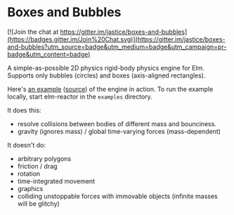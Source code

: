 Boxes and Bubbles
=================

[![Join the chat at https://gitter.im/jastice/boxes-and-bubbles](https://badges.gitter.im/Join%20Chat.svg)](https://gitter.im/jastice/boxes-and-bubbles?utm_source=badge&utm_medium=badge&utm_campaign=pr-badge&utm_content=badge)

A simple-as-possible 2D physics rigid-body physics engine for Elm.
Supports only bubbles (circles) and boxes (axis-aligned rectangles).

Here's [an example](http://jastice.github.io/boxes-and-bubbles/) ([source](https://github.com/jastice/boxes-and-bubbles/blob/master/examples/Example.elm)) of the engine in action. To run the example locally, start elm-reactor in the `examples` directory.

It does this:

* resolve collisions between bodies of different mass and bounciness.
* gravity (ignores mass) / global time-varying forces (mass-dependent)

It doesn't do:

* arbitrary polygons
* friction / drag
* rotation
* time-integrated movement
* graphics
* colliding unstoppable forces with immovable objects (infinite masses will be glitchy)

